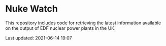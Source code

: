 # Nuke Watch

This repository includes code for retrieving the latest information available on the output of EDF nuclear power plants in the UK.

Last updated: 2021-06-14 19:07